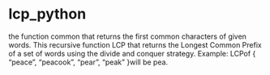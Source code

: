 # lcp_python
the function common that returns the first common characters of given words.
This recursive function LCP that returns the Longest Common Prefix of a set of words using the divide and conquer strategy.
Example: LCPof { “peace”, “peacook”, “pear”, “peak” }will be pea.
